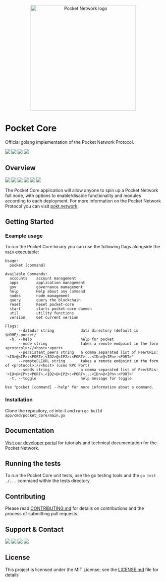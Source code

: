 <div align="center">
  <a href="https://www.pokt.network">
    <img src="https://user-images.githubusercontent.com/16605170/74199287-94f17680-4c18-11ea-9de2-b094fab91431.png" alt="Pocket Network logo" width="340"/>
  </a>
</div>

# Pocket Core

Official golang implementation of the Pocket Network Protocol.
<div>
  <a href="https://godoc.org/github.com/pokt-network/pocket-core"><img src="https://img.shields.io/badge/godoc-reference-blue.svg"/></a>
  <a href="https://goreportcard.com/report/github.com/pokt-network/pocket-core"><img src="https://goreportcard.com/badge/github.com/pokt-network/pocket-core"/></a>
  <a href="https://golang.org"><img  src="https://img.shields.io/badge/golang-v1.17-red.svg"/></a>
  <a href="https://github.com/tools/godep" ><img src="https://img.shields.io/badge/godep-dependency-71a3d9.svg"/></a>
</div>

## Overview
<div>
    <a  href="https://github.com/pokt-network/pocket-core/releases"><img src="https://img.shields.io/github/release-pre/pokt-network/pocket-core.svg"/></a>
    <a href="https://circleci.com/gh/pokt-network/pocket-core"><img src="https://circleci.com/gh/pokt-network/pocket-core.svg?style=svg"/></a>
    <a  href="https://github.com/pokt-network/pocket-core/pulse"><img src="https://img.shields.io/github/contributors/pokt-network/pocket-core.svg"/></a>
    <a href="https://opensource.org/licenses/MIT"><img src="https://img.shields.io/badge/License-MIT-blue.svg"/></a>
    <!--<a href="https://github.com/pokt-network/pocket-core/pulse"><img src="https://img.shields.io/github/last-commit/pokt-network/pocket-core.svg"/></a>-->
    <a href="https://github.com/pokt-network/pocket-core/pulls"><img src="https://img.shields.io/github/issues-pr/pokt-network/pocket-core.svg"/></a>
    <a href="https://github.com/pokt-network/pocket-core/releases"><img src="https://img.shields.io/badge/platform-linux%20%7C%20macos-pink.svg"/></a>
    <!--<a href="https://github.com/pokt-network/pocket-core/issues"><img src="https://img.shields.io/github/issues-closed/pokt-network/pocket-core.svg"/></a>-->
</div>

The Pocket Core application will allow anyone to spin up a Pocket Network full node, with options to enable/disable functionality and modules according to each deployment. For more information on the Pocket Network Protocol you can visit [pokt.network](https://pokt.network).

## Getting Started

### Example usage

To run the Pocket Core binary you can use the following flags alongside the `main` executable:
````
Usage:
  pocket [command]

Available Commands:
  accounts    account management
  apps        application management
  gov         governance management
  help        Help about any command
  nodes       node management
  query       query the blockchain
  reset       Reset pocket-core
  start       starts pocket-core daemon
  util        utility functions
  version     Get current version

Flags:
      --datadir string            data directory (default is $HOME/.pocket/
  -h, --help                      help for pocket
      --node string               takes a remote endpoint in the form <protocol>://<host>:<port>
      --persistent_peers string   a comma separated list of PeerURLs: '<ID>@<IP>:<PORT>,<ID2>@<IP2>:<PORT>...<IDn>@<IPn>:<PORT>'
      --remoteCLIURL string       takes a remote endpoint in the form of <protocol>://<host> (uses RPC Port)
      --seeds string              a comma separated list of PeerURLs: '<ID>@<IP>:<PORT>,<ID2>@<IP2>:<PORT>...<IDn>@<IPn>:<PORT>'
  -t, --toggle                    help message for toggle

Use "pocket [command] --help" for more information about a command.
````

### Installation

Clone the repository, `cd` into it and run `go build app/cmd/pocket_core/main.go`

## Documentation

[Visit our developer portal](https://docs.pokt.network) for tutorials and technical documentation for the Pocket Network.

## Running the tests

To run the Pocket Core unit tests, use the go testing tools and the `go test ./...` command within the tests directory

## Contributing

Please read [CONTRIBUTING.md](https://github.com/pokt-network/pocket-core/blob/master/README.md) for details on contributions and the process of submitting pull requests.

## Support & Contact

<div>
  <a  href="https://twitter.com/poktnetwork" ><img src="https://img.shields.io/twitter/url/http/shields.io.svg?style=social"></a>
  <a href="https://t.me/POKTnetwork"><img src="https://img.shields.io/badge/Telegram-blue.svg"></a>
  <a href="https://www.facebook.com/POKTnetwork" ><img src="https://img.shields.io/badge/Facebook-red.svg"></a>
  <a href="https://research.pokt.network"><img src="https://img.shields.io/discourse/https/research.pokt.network/posts.svg"></a>
</div>

## License

This project is licensed under the MIT License; see the [LICENSE.md](LICENSE.md) file for details
